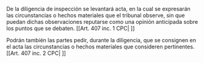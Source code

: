 De la diligencia de inspección se levantará acta, en la cual se expresarán las circunstancias o hechos materiales que el tribunal observe, sin que puedan dichas observaciones reputarse como una opinión anticipada sobre los puntos que se debaten. [[Art. 407 inc. 1 CPC| ]]

Podrán también las partes pedir, durante la diligencia, que se consignen en el acta las circunstancias o hechos materiales que consideren pertinentes. [[Art. 407 inc. 2 CPC| ]]